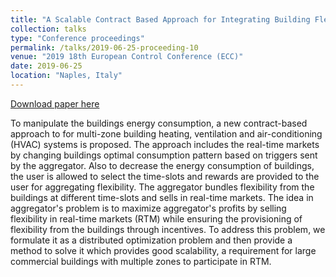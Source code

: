```yaml
---
title: "A Scalable Contract Based Approach for Integrating Building Flexibility to Energy Grids"
collection: talks
type: "Conference proceedings"
permalink: /talks/2019-06-25-proceeding-10
venue: "2019 18th European Control Conference (ECC)"
date: 2019-06-25
location: "Naples, Italy"
---
```


[Download paper here](https://ieeexplore.ieee.org/abstract/document/8796173)

 To manipulate the buildings energy consumption, a new contract-based approach to for multi-zone building heating, ventilation and air-conditioning (HVAC) systems is proposed. The approach includes the real-time markets by changing buildings optimal consumption pattern based on triggers sent by the aggregator. Also to decrease the energy consumption of buildings, the user is allowed to select the time-slots and rewards are provided to the user for aggregating flexibility. The aggregator bundles flexibility from the buildings at different time-slots and sells in real-time markets. The idea in aggregator's problem is to maximize aggregator's profits by selling flexibility in real-time markets (RTM) while ensuring the provisioning of flexibility from the buildings through incentives. To address this problem, we formulate it as a distributed optimization problem and then provide a method to solve it which provides good scalability, a requirement for large commercial buildings with multiple zones to participate in RTM. 